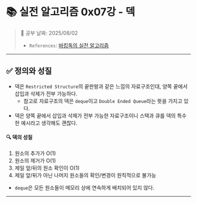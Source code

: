 # 📚 실전 알고리즘 0x07강 - 덱

> 📌 공부 날짜: 2025/08/02
> - `References`: [바킹독의 실전 알고리즘](https://blog.encrypted.gg/category/%EA%B0%95%EC%A2%8C/%EC%8B%A4%EC%A0%84%20%EC%95%8C%EA%B3%A0%EB%A6%AC%EC%A6%98)

---

## ✅ 정의와 성질
- 덱은 `Restricted Structure`의 끝판왕과 같은 느낌의 자료구조인대, 양쪽 끝에서 삽입과 삭제가 전부 가능하다.
  - 참고로 자료구조의 덱은 `deque`이고 `Double Ended Queue`라는 뜻을 가지고 있다.
- 덱은 양쪽 끝에서 삽입과 삭제가 전부 가능한 자료구조이니 스택과 큐를 덱의 특수한 예시라고 생각해도 괜찮다.

#### 🔍 덱의 성질
1. 원소의 추가가 O(1)
2. 원소의 제거가 O(1)
3. 제일 앞/뒤의 원소 확인이 O(1)
4. 제일 앞/뒤가 아닌 나머지 원소들의 확인/변경이 원칙적으로 불가능

- `deque`은 모든 원소들이 메모리 상에 연속하게 배치되어 있지 않다.

---